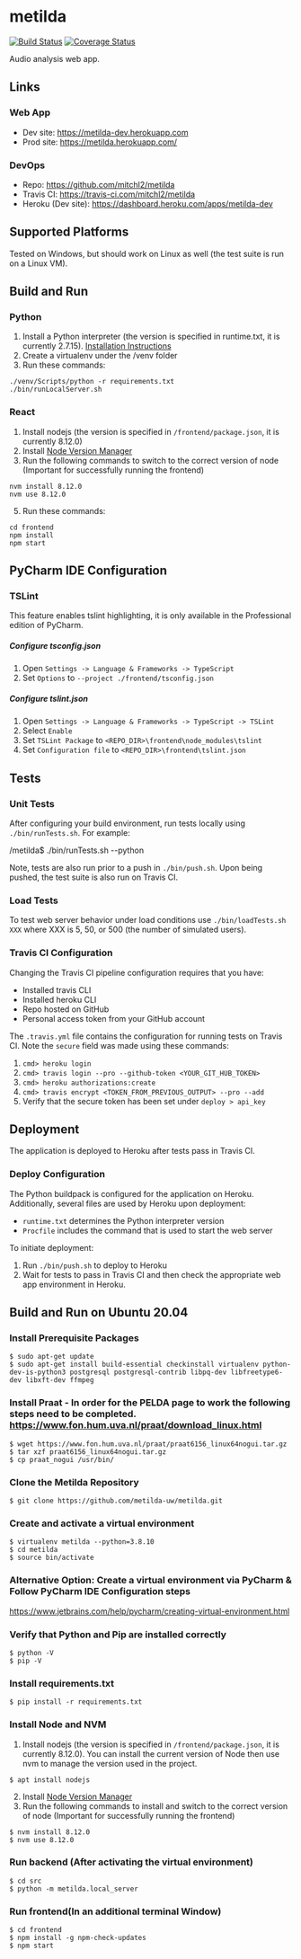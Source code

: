 # metilda
[![Build Status](https://travis-ci.com/metilda-uw/metilda.svg?branch=master)](https://travis-ci.com/metilda-uw/metilda)
[![Coverage Status](https://coveralls.io/repos/github/metilda-uw/metilda/badge.svg?branch=master)](https://coveralls.io/github/metilda-uw/metilda?branch=master)

Audio analysis web app.

## Links
### Web App
- Dev site: https://metilda-dev.herokuapp.com
- Prod site: https://metilda.herokuapp.com/
### DevOps
- Repo: https://github.com/mitchl2/metilda 
- Travis CI: https://travis-ci.com/mitchl2/metilda
- Heroku (Dev site): https://dashboard.heroku.com/apps/metilda-dev

## Supported Platforms
Tested on Windows, but should work on Linux as well (the test suite is run on a Linux VM).

## Build and Run
### Python
1) Install a Python interpreter (the version is specified in runtime.txt, it is currently 2.7.15). 
   <a href="https://help.dreamhost.com/hc/en-us/articles/115000218612-Installing-a-custom-version-of-Python-2"> Installation Instructions </a> 
3) Create a virtualenv under the /venv folder
4) Run these commands:
```
./venv/Scripts/python -r requirements.txt
./bin/runLocalServer.sh
```

### React
1) Install nodejs (the version is specified in `/frontend/package.json`, it is currently 8.12.0)
2) Install <a href="https://heynode.com/tutorial/install-nodejs-locally-nvm">Node Version Manager</a>
3) Run the following commands to switch to the correct version of node (Important for successfully running the frontend)
```
nvm install 8.12.0
nvm use 8.12.0
```

5) Run these commands:
```
cd frontend
npm install 
npm start
```

## PyCharm IDE Configuration
### TSLint
This feature enables tslint highlighting, it is only available in the Professional edition of PyCharm.
##### Configure tsconfig.json
1) Open `Settings -> Language & Frameworks -> TypeScript`
1) Set `Options` to `--project ./frontend/tsconfig.json`
##### Configure tslint.json
1) Open `Settings -> Language & Frameworks -> TypeScript -> TSLint`
1) Select `Enable`
1) Set `TSLint Package` to `<REPO_DIR>\frontend\node_modules\tslint`
1) Set `Configuration file` to `<REPO_DIR>\frontend\tslint.json`

## Tests

### Unit Tests
After configuring your build environment, run tests locally using `./bin/runTests.sh`.  For example:

/metilda$ ./bin/runTests.sh --python

Note, tests are also run prior to a push in `./bin/push.sh`. Upon being pushed, the test suite is also
run on Travis CI.

### Load Tests
To test web server behavior under load conditions use `./bin/loadTests.sh XXX` where XXX is 5, 50, or 500 (the
number of simulated users).

### Travis CI Configuration
Changing the Travis CI pipeline configuration requires that you have:
- Installed travis CLI
- Installed heroku CLI
- Repo hosted on GitHub
- Personal access token from your GitHub account

The `.travis.yml` file contains the configuration for running tests on Travis CI. Note the
`secure` field was made using these commands:
1) `cmd> heroku login`
1) `cmd> travis login --pro --github-token <YOUR_GIT_HUB_TOKEN>`
1) `cmd> heroku authorizations:create`
1) `cmd> travis encrypt <TOKEN_FROM_PREVIOUS_OUTPUT> --pro --add`
1) Verify that the secure token has been set under `deploy > api_key`
  
## Deployment
The application is deployed to Heroku after tests pass in Travis CI.

### Deploy Configuration
The Python buildpack is configured for the application on Heroku. Additionally, several files are used by Heroku upon
deployment:
- `runtime.txt` determines the Python interpreter version
- `Procfile` includes the command that is used to start the web server 

To initiate deployment: 
1) Run `./bin/push.sh` to deploy to Heroku
1) Wait for tests to pass in Travis CI and then check the appropriate web app environment in Heroku. 


## Build and Run on Ubuntu 20.04
### Install Prerequisite Packages

```
$ sudo apt-get update
$ sudo apt-get install build-essential checkinstall virtualenv python-dev-is-python3 postgresql postgresql-contrib libpq-dev libfreetype6-dev libxft-dev ffmpeg
```

### Install Praat - In order for the PELDA page to work the following steps need to be completed.  https://www.fon.hum.uva.nl/praat/download_linux.html

```
$ wget https://www.fon.hum.uva.nl/praat/praat6156_linux64nogui.tar.gz
$ tar xzf praat6156_linux64nogui.tar.gz
$ cp praat_nogui /usr/bin/
```

### Clone the Metilda Repository

```
$ git clone https://github.com/metilda-uw/metilda.git 
```

### Create and activate a virtual environment

```
$ virtualenv metilda --python=3.8.10
$ cd metilda
$ source bin/activate
```

### Alternative Option: Create a virtual environment via PyCharm & Follow PyCharm IDE Configuration steps
https://www.jetbrains.com/help/pycharm/creating-virtual-environment.html

### Verify that Python and Pip are installed correctly

```
$ python -V
$ pip -V
```

### Install requirements.txt

```
$ pip install -r requirements.txt
```

### Install Node and NVM 

1) Install nodejs (the version is specified in `/frontend/package.json`, it is currently 8.12.0).  You can install the current version of Node then use nvm to manage the version used in the project.

```
$ apt install nodejs
```

2) Install <a href="https://heynode.com/tutorial/install-nodejs-locally-nvm">Node Version Manager</a>
3) Run the following commands to install and switch to the correct version of node (Important for successfully running the frontend)

```
$ nvm install 8.12.0
$ nvm use 8.12.0
```

### Run backend (After activating the virtual environment)

```
$ cd src
$ python -m metilda.local_server
```

### Run frontend(In an additional terminal Window) 

```
$ cd frontend
$ npm install -g npm-check-updates
$ npm start
```